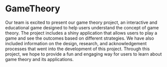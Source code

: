 # GameTheory

Our team is excited to present our game theory project, an interactive and educational game designed to help users understand the concept of game theory. 
The project includes a shiny application that allows users to play a game and see the outcomes based on different strategies. 
We have also included information on the design, research, and acknowledgement processes that went into the development of this project. 
Through this project, we hope to provide a fun and engaging way for users to learn about game theory and its applications.
